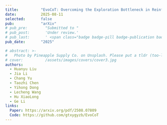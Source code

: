 ```yaml
---
title:          "EvoCoT: Overcoming the Exploration Bottleneck in Reinforcement Learning"
date:           2025-08-11
selected:       false
pub:            "arXiv"
# pub_pre:        "Submitted to "
# pub_post:       'Under review.'
# pub_last:       ' <span class="badge badge-pill badge-publication badge-success">CCF-A, Poster</span>'
pub_date:       "2025"

# abstract: >-
#   Photo by Pineapple Supply Co. on Unsplash. Please put a tldr (too-long-didnt-read, 1~2 sentences) of your publication here. It is not recommended to put the actual abstract here because it is usually too long to fit in. $\LaTeX$ is supported. $a=b+c$.
# cover:          /assets/images/covers/cover3.jpg
authors:
  - Huanyu Liu
  - Jia Li
  - Chang Yu
  - Taozhi Chen
  - Yihong Dong
  - Lecheng Wang
  - Hu XiaoLong
  - Ge Li
links:
  Paper: https://arxiv.org/pdf/2508.07809
  Code: https://github.com/gtxygyzb/EvoCoT
---
```

